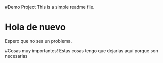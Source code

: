 #Demo Project
This is a simple readme file.

# Hola de nuevo
Espero que no sea un problema.

#Cosas muy importantes!
Estas cosas tengo que dejarlas aquí porque son necesarias
